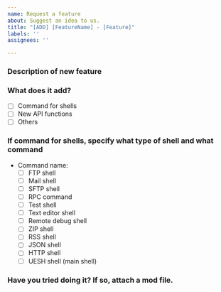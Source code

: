 ```yaml
---
name: Request a feature
about: Suggest an idea to us.
title: "[ADD] [FeatureName] - [Feature]"
labels: ''
assignees: ''

---
```


### Description of new feature
<!-- Explain about a new feature here. -->


### What does it add?
- [ ] Command for shells
- [ ] New API functions
- [ ] Others

### If command for shells, specify what type of shell and what command
- Command name: 
    - [ ] FTP shell
    - [ ] Mail shell
    - [ ] SFTP shell
    - [ ] RPC command
    - [ ] Test shell
    - [ ] Text editor shell
    - [ ] Remote debug shell
    - [ ] ZIP shell
    - [ ] RSS shell
    - [ ] JSON shell
    - [ ] HTTP shell
    - [ ] UESH shell (main shell)

### Have you tried doing it? If so, attach a mod file.
